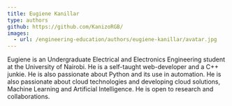 ```yaml
---
title: Eugiene Kanillar
type: authors
github: https://github.com/KanizoRGB/ 
images:
  - url: /engineering-education/authors/eugiene-kanillar/avatar.jpg 
---
```

Eugiene is an Undergraduate Electrical and Electronics Engineering student at the University of Nairobi. He is a self-taught web-developer and a C++ junkie. He is also passionate about Python and its use in automation. He is also passionate about cloud technologies and developing cloud solutions, Machine Learning and Artificial Intelligence. He is open to research and collaborations.
